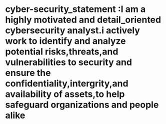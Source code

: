 # cyber-security_statement :I am a highly motivated and detail_oriented cybersecurity analyst.i actively work to identify and analyze potential risks,threats,and vulnerabilities to security and ensure the confidentiality,intergrity,and availability of assets,to help safeguard organizations and people alike
